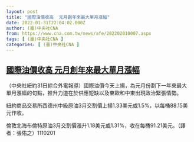 ```yaml
---
layout: post
title: "國際油價收高  元月創年來最大單月漲幅"
date: 2022-01-31T22:04:02.000Z
author: (臺)中央社CNA
from: https://www.cna.com.tw/news/afe/202202010007.aspx
tags: [ (臺)中央社CNA ]
categories: [ (臺)中央社CNA ]
---
```

<!--1643666642000-->
[國際油價收高  元月創年來最大單月漲幅](https://www.cna.com.tw/news/afe/202202010007.aspx)
------

<div>
<div></div><div><p>（中央社紐約31日綜合外電報導）國際油價今天上揚，為元月份劃下一年來最大單月漲幅的句點，推升力道在於供應短缺以及東歐和中東出現政治緊張情勢。</p><p>紐約商品交易所西德州中級原油3月交割價上揚1.33美元或1.5%，以每桶88.15美元作收。</p><p>倫敦北海布倫特原油3月交割價漲升1.18美元或1.31%，收在每桶91.21美元。（譯者：張佑之）1110201</p></div>
</div>
